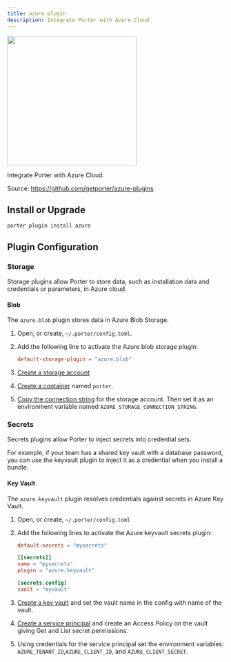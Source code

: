 ```yaml
---
title: azure plugin
description: Integrate Porter with Azure Cloud
---
```


<img src="/images/mixins/azure.png" class="mixin-logo" style="width: 300px"/>

Integrate Porter with Azure Cloud.

Source: https://github.com/getporter/azure-plugins

## Install or Upgrade

```
porter plugin install azure
```

## Plugin Configuration

### Storage

Storage plugins allow Porter to store data, such as installation data and
credentials or parameters, in Azure cloud.

#### Blob

The `azure.blob` plugin stores data in Azure Blob Storage. 

1. Open, or create, `~/.porter/config.toml`.
1. Add the following line to activate the Azure blob storage plugin:

    ```toml
    default-storage-plugin = "azure.blob"
    ```

1. [Create a storage account][account]
1. [Create a container][container] named `porter`.
1. [Copy the connection string][connstring] for the storage account. Then set it as an environment variable named 
    `AZURE_STORAGE_CONNECTION_STRING`.

### Secrets

Secrets plugins allow Porter to inject secrets into credential sets.

For example, if your team has a shared key vault with a database password, you
can use the keyvault plugin to inject it as a credential when you install a bundle.

#### Key Vault

The `azure.keyvault` plugin resolves credentials against secrets in Azure Key Vault.

1. Open, or create, `~/.porter/config.toml`
1. Add the following lines to activate the Azure keyvault secrets plugin:

    ```toml
    default-secrets = "mysecrets"
    
    [[secrets]]
    name = "mysecrets"
    plugin = "azure.keyvault"
    
    [secrets.config]
    vault = "myvault"
    ```
1. [Create a key vault][keyvault] and set the vault name in the config with name of the vault.
1. [Create a service principal][sp] and create an Access Policy on the vault giving Get and List secret permissions.
1. Using credentials for the service principal set the environment variables: `AZURE_TENANT_ID`,`AZURE_CLIENT_ID`,  and `AZURE_CLIENT_SECRET`.

[account]: https://docs.microsoft.com/en-us/azure/storage/common/storage-quickstart-create-account?tabs=azure-portal
[container]: https://docs.microsoft.com/en-us/azure/storage/blobs/storage-quickstart-blobs-portal#create-a-container
[connstring]: https://docs.microsoft.com/en-us/azure/storage/common/storage-configure-connection-string?toc=%2fazure%2fstorage%2fblobs%2ftoc.json#view-and-copy-a-connection-string
[keyvault]: https://docs.microsoft.com/en-us/azure/key-vault/quick-create-portal#create-a-vault
[sp]: https://docs.microsoft.com/en-us/azure/active-directory/develop/howto-create-service-principal-portal